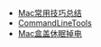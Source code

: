 * [Mac常用技巧总结](Mac/Mac常用技巧总结)
* [CommandLineTools](Mac/CommandLineTools)
* [Mac盒盖休眠掉电](Mac/Mac盒盖休眠掉电)
